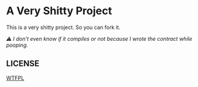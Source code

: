 # A Very Shitty Project
This is a very shitty project. So you can fork it.


*⚠️ I don't even know if it compiles or not because I wrote the contract while pooping.*

## LICENSE
[WTFPL](LICENSE)
